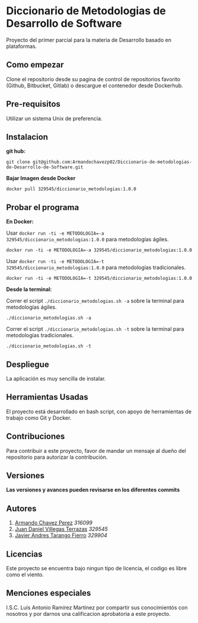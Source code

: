 # Diccionario de Metodologias de Desarrollo de Software

Proyecto del primer parcial para la materia de Desarrollo basado en plataformas.


## Como empezar

Clone el repositorio desde su pagina de control de repositorios favorito (Github, Bitbucket, Gitlab) o descargue el contenedor desde Dockerhub.


## Pre-requisitos

Utilizar un sistema Unix de preferencia.


## Instalacion
**git hub:**
```
git clone git@github.com:Armandochavezp02/Diccionario-de-metodologias-de-Desarrollo-de-Software.git
```
**Bajar Imagen desde Docker**
```
docker pull 329545/diccionario_metodologias:1.0.0  
```
## Probar el programa

**En Docker:**

Usar `docker run -ti -e METODOLOGIA=-a 329545/diccionario_metodologias:1.0.0`  para metodologías ágiles.

```
docker run -ti -e METODOLOGIA=-a 329545/diccionario_metodologias:1.0.0
```
Usar `docker run -ti -e METODOLOGIA=-t 329545/diccionario_metodologias:1.0.0`  para metodologías tradicionales.

```
docker run -ti -e METODOLOGIA=-t 329545/diccionario_metodologias:1.0.0
```
**Desde la terminal:**

Correr el script `./diccionario_metodologias.sh -a` sobre la terminal para metodologías ágiles. 

```
./diccionario_metodologias.sh -a
```

Correr el script `./diccionario_metodologias.sh -t` sobre la terminal para metodologías tradicionales. 

```
./diccionario_metodologias.sh -t
```

## Despliegue
La aplicación es muy sencilla de instalar.


## Herramientas Usadas 

El proyecto está desarrollado en bash script, con apoyo de herramientas de trabajo como Git y Docker.


## Contribuciones

Para contribuir a este proyecto, favor de mandar un mensaje al dueño del repositorio para autorizar la contribución.


## Versiones


**Las versiones y avances pueden revisarse en los diferentes commits**

## Autores
1. [Armando Chavez Perez](https://github.com/Armandochavezp02) *316099*
2. [Juan Daniel Villegas Terrazas](https://github.com/JuanDanielVillegas) *329545*
3. [Javier Andres Tarango Fierro](https://github.com/329904) *329904*

## Licencias

Este proyecto se encuentra bajo ningun tipo de licencia, el codigo es libre como el viento.

## Menciones especiales

I.S.C. Luís Antonio Ramírez Martínez por compartir sus conocimientós con nosotros y por darnos una calificacion aprobatoria a este proyecto.
